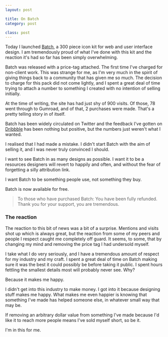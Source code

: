 ```yaml
---
layout: post

title: On Batch
category: post

class: post
---
```

Today I launched [Batch](http://adamwhitcroft.com/batch/), a 300 piece icon kit for web and user interface design. I am tremendously proud of what I've done with this kit and the reaction it's had so far has been simply overwhelming.

Batch was released with a price-tag attached. The first time I've charged for non-client work. This was strange for me, as I'm very much in the spirit of giving things back to a community that has given me so much. The decision to charge for this pack did not come lightly, and I spent a great deal of time trying to attach a number to something I created with no intention of selling initially.

At the time of writing, the site has had just shy of 900 visits. Of those, 78 went through to Gumroad, and of that, 2 purchases were made. That's a pretty telling story in of itself.

Batch has been widely circulated on Twitter and the feedback I've gotten on [Dribbble](http://dribbble.com/shots/824696-Batch-300-Pictographs-for-Web-User-Interface-Design) has been nothing but positive, but the numbers just weren't what I wanted.

I realised that I had made a mistake. I didn't start Batch with the aim of selling it, and I was never truly convinced I should.

I want to see Batch in as many designs as possible. I want it to be a resources designers will revert to happily and often, and without the fear of forgetting a silly attribution link.

I want Batch to be something people use, not something they buy.

Batch is now available for free.

> To those who have purchased Batch: You have been fully refunded. Thank you for your support, you are tremendous.

### The reaction

The reaction to this bit of news was a bit of a surprise. Mentions and visits shot up which is always great, but the reaction from some of my peers and people I respect caught me completely off guard. It seems, to some, that by changing my mind and removing the price tag I had undersold myself.

I take what I do very seriously, and I have a tremendous amount of respect for my industry and my craft. I spent a great deal of time on Batch making sure it was the best it could possibly be before taking it public. I spent hours fettling the smallest details most will probably never see. Why?

Because it makes me happy.

I didn't get into this industry to make money. I got into it because designing stuff makes me happy. What makes me even happier is knowing that something I've made has helped someone else, in whatever small way that may be.

If removing an arbitrary dollar value from something I've made because I'd like it to reach more people means I've sold myself short, so be it.

I'm in this for me.
